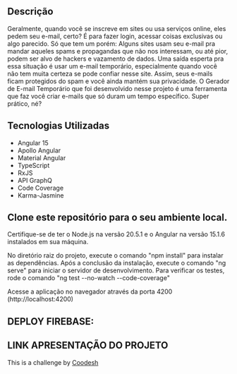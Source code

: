 ## Descrição

Geralmente, quando você se inscreve em sites ou usa serviços online, eles pedem seu e-mail, certo? É para fazer login, acessar coisas exclusivas ou algo parecido. Só que tem um porém: Alguns sites usam seu e-mail pra mandar aqueles spams e propagandas que não nos interessam, ou até pior, podem ser alvo de hackers e vazamento de dados.
Uma saída esperta pra essa situação é usar um e-mail temporário, especialmente quando você não tem muita certeza se pode confiar nesse site. Assim, seus e-mails ficam protegidos do spam e você ainda mantém sua privacidade.
O Gerador de E-mail Temporário que foi desenvolvido nesse projeto é uma ferramenta que faz você criar e-mails que só duram um tempo específico. Super prático, né?

## Tecnologias Utilizadas
 - Angular 15
 - Apollo Angular
 - Material Angular
 - TypeScript
 - RxJS
 - API GraphQ
 - Code Coverage
 - Karma-Jasmine

## Clone este repositório para o seu ambiente local.

Certifique-se de ter o Node.js na versão 20.5.1 e o Angular na versão 15.1.6 instalados em sua máquina.

No diretório raiz do projeto, execute o comando "npm install" para instalar as dependências.
Após a conclusão da instalação, execute o comando "ng serve" para iniciar o servidor de desenvolvimento.
Para verificar os testes, rode o comando "ng test --no-watch --code-coverage"

Acesse a aplicação no navegador através da porta 4200 (http://localhost:4200)

## DEPLOY FIREBASE:




## LINK APRESENTAÇÃO DO PROJETO


This is a challenge by [Coodesh](https://coodesh.com/)